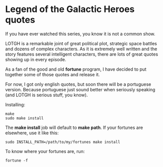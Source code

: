 # Legend of the Galactic Heroes quotes

If you have ever watched this series, you know it is not a common show.

LOTGH is a remarkable joint of great political plot, strategic space battles and dozens of complex characters. As it is extremely well written and the story features several intelligent characters, there are lots of great quotes showing up in every episode.

As a fan of the good and old __fortune__ program, I have decided to put together some of those quotes and release it.

For now, I got only english quotes, but soon there will be a portuguese version. Because portuguese just sound better when seriously speaking (and LOTGH is serious stuff, you know).

Installing:

    make
	sudo make install

The __make install__ job will default to __make path__. If your fortunes are elsewhere, use it like this:

    sudo INSTALL_PATH=/path/to/my/fortunes make install

To know where your fortunes are, run:

    fortune -f

